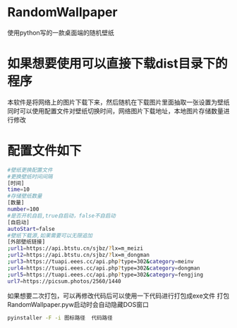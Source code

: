 # RandomWallpaper
使用python写的一款桌面端的随机壁纸
# 如果想要使用可以直接下载dist目录下的程序
本软件是将网络上的图片下载下来，然后随机在下载图片里面抽取一张设置为壁纸
同时可以使用配置文件对壁纸切换时间，网络图片下载地址，本地图片存储数量进行修改
# 配置文件如下
```bash
#壁纸更换配置文件
#更换壁纸时间间隔
[时间]
time=10
#存储壁纸数量
[数量]
number=100
#是否开机自启,true自启动，false不自启动
[自启动]
autoStart=false
#壁纸下载源,如果需要可以无限追加
[外部壁纸链接]
;url1=https://api.btstu.cn/sjbz/?lx=m_meizi
;url2=https://api.btstu.cn/sjbz/?lx=m_dongman
;url3=https://tuapi.eees.cc/api.php?type=302&category=meinv
;url4=https://tuapi.eees.cc/api.php?type=302&category=dongman
;url5=https://tuapi.eees.cc/api.php?type=302&category=fengjing
url7=https://picsum.photos/2560/1440
```
如果想要二次打包，可以再修改代码后可以使用一下代码进行打包成exe文件
打包RandomWallpaper.pyw启动时会自动隐藏DOS窗口
```bash
pyinstaller -F -i 图标路径  代码路径
```
